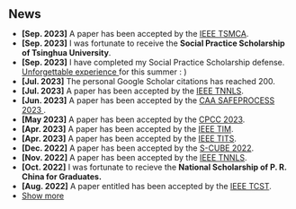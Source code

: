<h1 id="news"></h1>

<h2 style="margin: 60px 0px 10px;">News</h2>

<ul>
<li><strong>[Sep. 2023]</strong> A paper has been accepted by the <a href="https://ieeexplore.ieee.org/xpl/RecentIssue.jsp?punumber=6221021"> IEEE TSMCA</a>. </li>
<li><strong>[Sep. 2023]</strong>  I was fortunate to receive the <strong> Social Practice Scholarship of Tsinghua University</strong>.</li>
<li><strong>[Sep. 2023]</strong>  I have completed my Social Practice Scholarship defense. <a href="https://www.sohu.com/a/710990497_120972834"> Unforgettable experience </a>for this summer : )</li>
<li><strong>[Jul. 2023]</strong>  The personal Google Scholar citations has reached 200.</li>
<li><strong>[Jul. 2023]</strong>  A paper has been accepted by the <a href="https://ieeexplore.ieee.org/xpl/RecentIssue.jsp?punumber=5962385">IEEE TNNLS</a>.</li>
<li><strong>[Jun. 2023]</strong>  A paper has been accepted by the <a href="https://fdd2023.aconf.org"> CAA SAFEPROCESS 2023 </a>.</li>
<li><strong>[May 2023]</strong>  A paper has been accepted by the <a href="http://2023.cn-tcpc.org/home/"> CPCC 2023</a>.</li>
<li><strong>[Apr. 2023]</strong> A paper has been accepted by the <a href="https://ieeexplore.ieee.org/xpl/RecentIssue.jsp?reload=true&punumber=19">IEEE TIM</a>.</li>
<li><strong>[Apr. 2023]</strong> A paper has been accepted by the <a href="https://ieeexplore.ieee.org/xpl/RecentIssue.jsp?punumber=6979">IEEE TITS</a>.</li>
<li><strong>[Dec. 2022]</strong> A paper has been accepted by the <a href="https://s-cubeconference.eai-conferences.org/2022/">S-CUBE 2022</a>.</li>
<li><strong>[Nov. 2022]</strong> A paper has been accepted by the <a href="https://ieeexplore.ieee.org/xpl/RecentIssue.jsp?punumber=5962385">IEEE TNNLS</a>.</li>
<li><strong>[Oct. 2022]</strong>  I was fortunate to recieve the <strong> National Scholarship of P. R. China for Graduates. </strong></li>
<li><strong>[Aug. 2022]</strong> A paper entitled has been accepted by the <a href="https://ieeexplore.ieee.org/xpl/RecentIssue.jsp?punumber=87">IEEE TCST</a>.</li>
<li> <a href="javascript:toggle_vis('newsmore')">Show more</a> </li>
<div id="newsmore" style="display:none"> 
<li><strong>[Jun. 2022]</strong>  A paper has been accepted by the <a href="http://2022.cn-tcpc.org/home/"> CPCC 2022</a>.</li>
  <li><strong>[Aug. 2021]</strong> A paper has been accepted by the <a href="https://ieeexplore.ieee.org/xpl/RecentIssue.jsp?reload=true&punumber=19">IEEE TIM</a>.</li>
</div>
</ul>
